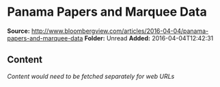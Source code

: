 # Panama Papers and Marquee Data

**Source:** http://www.bloombergview.com/articles/2016-04-04/panama-papers-and-marquee-data
**Folder:** Unread
**Added:** 2016-04-04T12:42:31




## Content
*Content would need to be fetched separately for web URLs*
